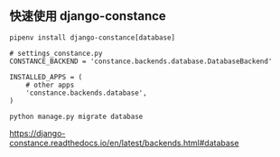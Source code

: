 
## 快速使用 django-constance

    pipenv install django-constance[database]


```
# settings_constance.py
CONSTANCE_BACKEND = 'constance.backends.database.DatabaseBackend'

INSTALLED_APPS = (
    # other apps
    'constance.backends.database',
)
```

    python manage.py migrate database


https://django-constance.readthedocs.io/en/latest/backends.html#database
